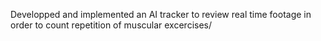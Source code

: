 Developped and implemented an AI tracker to review real time footage in order to count repetition of muscular excercises/
